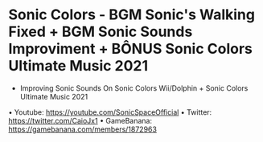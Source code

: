 # Sonic Colors - BGM Sonic's Walking Fixed + BGM Sonic Sounds Improviment + BÔNUS Sonic Colors Ultimate Music 2021
- Improving Sonic Sounds On Sonic Colors Wii/Dolphin + Sonic Colors Ultimate Music 2021

• Youtube: https://youtube.com/SonicSpaceOfficial
• Twitter: https://twitter.com/CaioJx1
• GameBanana: https://gamebanana.com/members/1872963

